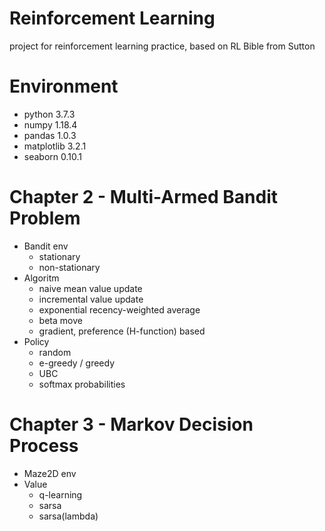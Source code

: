 # Reinforcement Learning
project for reinforcement learning practice, based on RL Bible from Sutton

# Environment
- python 3.7.3
- numpy 1.18.4
- pandas 1.0.3
- matplotlib 3.2.1
- seaborn 0.10.1

# Chapter 2 - Multi-Armed Bandit Problem
- Bandit env
    - stationary
    - non-stationary
- Algoritm
    - naive mean value update
    - incremental value update
    - exponential recency-weighted average
    - beta move
    - gradient, preference (H-function) based
- Policy
    - random
    - e-greedy / greedy
    - UBC
    - softmax probabilities

# Chapter 3 - Markov Decision Process
- Maze2D env
- Value
    - q-learning
    - sarsa
    - sarsa(lambda)
